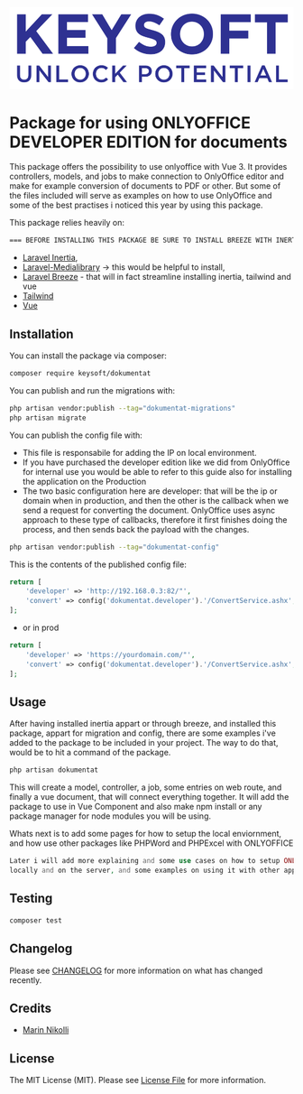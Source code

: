 ![Alt text](<art/KEYSOFT_Logo blu.svg>)
# Package for using ONLYOFFICE DEVELOPER EDITION for documents

This package offers the possibility to use onlyoffice with Vue 3. It provides controllers, models, and jobs to make connection to OnlyOffice editor and make for example conversion of documents to PDF or other. But some of the files included will serve as examples on how to use OnlyOffice and some of the best practises i noticed this year by using this package.

This package relies heavily on:
```bash
=== BEFORE INSTALLING THIS PACKAGE BE SURE TO INSTALL BREEZE WITH INERTIA.VUE === 
```

- [Laravel Inertia](https://github.com/inertiajs/inertia-laravel), 
- [Laravel-Medialibrary](https://github.com/spatie/laravel-medialibrary) -> this would be helpful to install, 
- [Laravel Breeze](https://github.com/laravel/breeze) - that will in fact streamline installing inertia, tailwind and vue
- [Tailwind](https://tailwindcss.com/)
- [Vue](https://vuejs.org/)

<!-- ## Support us -->


## Installation

You can install the package via composer:

```bash
composer require keysoft/dokumentat
```

You can publish and run the migrations with:

```bash
php artisan vendor:publish --tag="dokumentat-migrations"
php artisan migrate
```

You can publish the config file with:
- This file is responsabile for adding the IP on local environment. 
- If you have purchased the developer edition like we did from OnlyOffice for internal use you would be able to refer to this guide also for installing the application on the Production
- The two basic configuration here are developer: that will be the ip or domain when in production, and then the other is the callback when we send a request for converting the document. OnlyOffice uses async approach to these type of callbacks, therefore it first finishes doing the process, and then sends back the payload with the changes. 

```bash
php artisan vendor:publish --tag="dokumentat-config"
```

This is the contents of the published config file:

```php
return [
    'developer' => 'http://192.168.0.3:82/"',
    'convert' => config('dokumentat.developer').'/ConvertService.ashx',
];
```
- or in prod
```php
return [
    'developer' => 'https://yourdomain.com/"',
    'convert' => config('dokumentat.developer').'/ConvertService.ashx',
];
```

<!-- Optionally, you can publish the views using -->

<!-- ```bash
php artisan vendor:publish --tag="dokumentat-views"
``` -->

## Usage
After having installed inertia appart or through breeze, and installed this package, appart for migration and config, there are some examples i've added to the package to be included in your project. The way to do that, would be to hit a command of the package. 
```php
php artisan dokumentat
```

This will create a model, controller, a job, some entries on web route, and finally a vue document, that will connect everything together. 
It will add the package to use in Vue Component and also make npm install or any package manager for node modules you will be using.

Whats next is to add some pages for how to setup the local enviornment, and how use other packages like PHPWord and PHPExcel 
with ONLYOFFICE


```php
Later i will add more explaining and some use cases on how to setup ONLYOFFICE
locally and on the server, and some examples on using it with other applications
```

## Testing

```bash
composer test
```

## Changelog

Please see [CHANGELOG](CHANGELOG.md) for more information on what has changed recently.

<!-- ## Contributing

Please see [CONTRIBUTING](CONTRIBUTING.md) for details.

## Security Vulnerabilities

Please review [our security policy](../../security/policy) on how to report security vulnerabilities. -->

## Credits

- [Marin Nikolli](https://github.com/mnplus)
<!-- - [All Contributors](../../contributors) -->

## License

The MIT License (MIT). Please see [License File](LICENSE.md) for more information.
